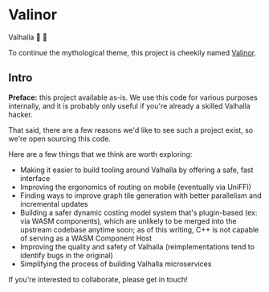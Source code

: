 # Valinor

Valhalla 🤝 🦀

To continue the mythological theme, this project is cheekily named [Valinor](https://en.wikipedia.org/wiki/Valinor).

## Intro

**Preface:** this project available as-is.
We use this code for various purposes internally,
and it is probably only useful if you're already a skilled Valhalla hacker.

That said, there are a few reasons we'd like to see such a project exist,
so we're open sourcing this code.

Here are a few things that we think are worth exploring:

* Making it easier to build tooling around Valhalla by offering a safe, fast interface
* Improving the ergonomics of routing on mobile (eventually via UniFFI)
* Finding ways to improve graph tile generation with better parallelism and incremental updates
* Building a safer dynamic costing model system that's plugin-based (ex: via WASM components),
  which are unlikely to be merged into the upstream codebase anytime soon;
  as of this writing, C++ is not capable of serving as a WASM Component Host
* Improving the quality and safety of Valhalla (reimplementations tend to identify bugs in the original)
* Simplifying the process of building Valhalla microservices

If you're interested to collaborate, please get in touch!